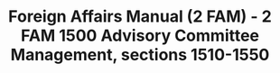---
layout: wrapper_text
category: datasets

# Basic
identifier: "100,719"
title: "Foreign Affairs Manual (2 FAM) - 2 FAM 1500 Advisory Committee Management, sections 1510-1550"
describedBy: "http://www.state.gov/m/a/dir/regs/fam/02fam/1500/index.htm"
description: "The Foreign Service Act of 1980 mandated a comprehensive revision to the operation of the Department of State and the personnel assigned to the US Foreign Service. As the statutory authority, the Foreign Affairs Manual (FAM), details the Department of State's regulations and policies on its structure and operations. Currently, there are over 25,000 pages of policies and procedures published in 16 volumes of the FAM and 38 corresponding sections of the Foreign Affairs Handbook (FAH). Changes to the Department's organizational structure or the way it conducts U.S. Government business will usually trigger the need to update the FAM or FAHs. 2 FAM 1500 contains documentation of the following administrative components: - 1510 The Federal Advisory Committee Act (FACA) - 1540 Conference of National Organizations on foreign Policy Problems -1550 Use of Consultants"
programCode:
  - "014:003"
bureauCode:
  - "014:00"

# Dates
modified: "2011-01-24"

# POC
poc:
  type: "vcard:Contact"
  fn: "Kottmyer, Alice"
  hasEmail: "mailto:KottmyerAM@state.gov"

# Publisher
publisher:
  type: "org:Organization"
  name: "U.S. Department of State"

# Spatiotemporal
spatial: "World"
temporal: "1980-01-01T00:00:01Z/2011-12-31T23:59:59Z"

# Distribution
distribution:
  - type: "dcat:Distribution"
    downloadURL: "http://www.state.gov/m/a/dir/regs/fam/02fam/1500/index.htm"
    mediaType: "text/html"
  - type: "dcat:Distribution"
    accessURL: "http://www.state.gov/m/a/dir/regs/fam/02fam/1500/index.htm"
    format: "html"

# Keywords
keyword:
  - "-"
---
